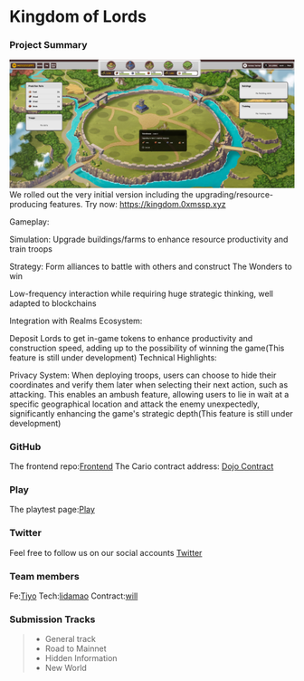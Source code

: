 # Kingdom of Lords

### Project Summary
![Cover](./images/1.jpg)
We rolled out the very initial version including the upgrading/resource-producing features. Try now: https://kingdom.0xmssp.xyz

Gameplay:

Simulation: Upgrade buildings/farms to enhance resource productivity and train troops

Strategy: Form alliances to battle with others and construct The Wonders to win

Low-frequency interaction while requiring huge strategic thinking, well adapted to blockchains

Integration with Realms Ecosystem:

Deposit Lords to get in-game tokens to enhance productivity and construction speed, adding up to the possibility of winning the game(This feature is still under development)
Technical Highlights:

Privacy System: When deploying troops, users can choose to hide their coordinates and verify them later when selecting their next action, such as attacking. This enables an ambush feature, allowing users to lie in wait at a specific geographical location and attack the enemy unexpectedly, significantly enhancing the game's strategic depth(This feature is still under development)

### GitHub
The frontend repo:[Frontend](https://github.com/Mississippi-Labs/kingdom_and_lord_fe)
The Cario contract address: [Dojo Contract](https://github.com/Mississippi-Labs/kingdom_and_lord)

### Play
The playtest page:[Play](https://kingdom.0xmssp.xyz/)


### Twitter
Feel free to follow us on our social accounts
[Twitter](https://twitter.com/0xMississippi)

### Team members
Fe:[Tiyo](https://github.com/TiyoSheng)
Tech:[lidamao](https://github.com/LidamaoHub)
Contract:[will](https://github.com/zsluedem)

### Submission Tracks
> - General track
> - Road to Mainnet 
> - Hidden Information
> - New World


